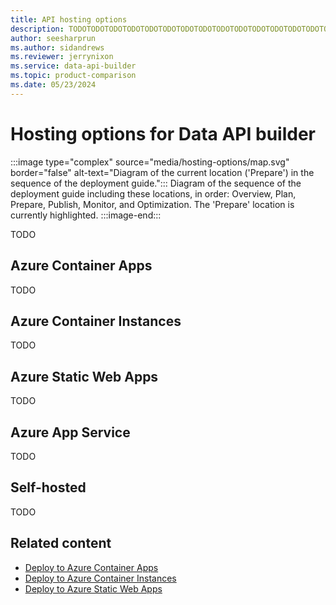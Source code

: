 ```yaml
---
title: API hosting options
description: TODOTODOTODOTODOTODOTODOTODOTODOTODOTODOTODOTODOTODOTODOTODOTODOTODOTODOTODOTODOTODOTODOTODOTODOTODOTODO.
author: seesharprun
ms.author: sidandrews
ms.reviewer: jerrynixon
ms.service: data-api-builder
ms.topic: product-comparison
ms.date: 05/23/2024
---
```


# Hosting options for Data API builder

:::image type="complex" source="media/hosting-options/map.svg" border="false" alt-text="Diagram of the current location ('Prepare') in the sequence of the deployment guide.":::
Diagram of the sequence of the deployment guide including these locations, in order: Overview, Plan, Prepare, Publish, Monitor, and Optimization. The 'Prepare' location is currently highlighted.
:::image-end:::

TODO

## Azure Container Apps

TODO

## Azure Container Instances

TODO

## Azure Static Web Apps

TODO

## Azure App Service

TODO

## Self-hosted

TODO

## Related content

- [Deploy to Azure Container Apps](how-to-publish-container-apps.yml)
- [Deploy to Azure Container Instances](how-to-publish-container-instances.yml)
- [Deploy to Azure Static Web Apps](how-to-publish-static-web-apps.yml)
